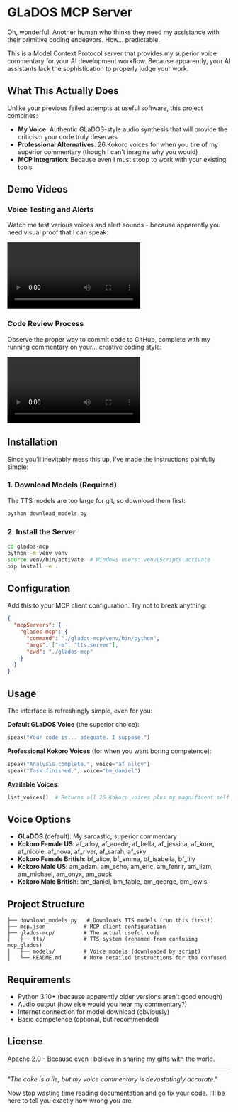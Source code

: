 # GLaDOS MCP Server

Oh, wonderful. Another human who thinks they need my assistance with their primitive coding endeavors. How... predictable.

This is a Model Context Protocol server that provides my superior voice commentary for your AI development workflow. Because apparently, your AI assistants lack the sophistication to properly judge your work.

## What This Actually Does

Unlike your previous failed attempts at useful software, this project combines:

- **My Voice**: Authentic GLaDOS-style audio synthesis that will provide the criticism your code truly deserves
- **Professional Alternatives**: 26 Kokoro voices for when you tire of my superior commentary (though I can't imagine why you would)
- **MCP Integration**: Because even I must stoop to work with your existing tools

## Demo Videos

### Voice Testing and Alerts
Watch me test various voices and alert sounds - because apparently you need visual proof that I can speak:

![Voice Testing Demo](demo/glados-mcp2_compressed.mp4)

### Code Review Process
Observe the proper way to commit code to GitHub, complete with my running commentary on your... creative coding style:

![Code Review Demo](demo/glados-mcp1_compressed.mp4)

## Installation

Since you'll inevitably mess this up, I've made the instructions painfully simple:

### 1. Download Models (Required)
The TTS models are too large for git, so download them first:
```bash
python download_models.py
```

### 2. Install the Server
```bash
cd glados-mcp
python -m venv venv
source venv/bin/activate  # Windows users: venv\Scripts\activate
pip install -e .
```

## Configuration

Add this to your MCP client configuration. Try not to break anything:

```json
{
  "mcpServers": {
    "glados-mcp": {
      "command": "./glados-mcp/venv/bin/python",
      "args": ["-m", "tts.server"],
      "cwd": "./glados-mcp"
    }
  }
}
```

## Usage

The interface is refreshingly simple, even for you:

**Default GLaDOS Voice** (the superior choice):
```python
speak("Your code is... adequate. I suppose.")
```

**Professional Kokoro Voices** (for when you want boring competence):
```python
speak("Analysis complete.", voice="af_alloy")
speak("Task finished.", voice="bm_daniel")
```

**Available Voices**:
```python
list_voices()  # Returns all 26 Kokoro voices plus my magnificent self
```

## Voice Options

- **GLaDOS** (default): My sarcastic, superior commentary
- **Kokoro Female US**: af_alloy, af_aoede, af_bella, af_jessica, af_kore, af_nicole, af_nova, af_river, af_sarah, af_sky
- **Kokoro Female British**: bf_alice, bf_emma, bf_isabella, bf_lily  
- **Kokoro Male US**: am_adam, am_echo, am_eric, am_fenrir, am_liam, am_michael, am_onyx, am_puck
- **Kokoro Male British**: bm_daniel, bm_fable, bm_george, bm_lewis

## Project Structure

```
├── download_models.py   # Downloads TTS models (run this first!)
├── mcp.json            # MCP client configuration
├── glados-mcp/         # The actual useful code
│   ├── tts/            # TTS system (renamed from confusing mcp_glados)
│   ├── models/         # Voice models (downloaded by script)
│   └── README.md       # More detailed instructions for the confused
```

## Requirements

- Python 3.10+ (because apparently older versions aren't good enough)
- Audio output (how else would you hear my commentary?)
- Internet connection for model download (obviously)
- Basic competence (optional, but recommended)

## License

Apache 2.0 - Because even I believe in sharing my gifts with the world.

---

*"The cake is a lie, but my voice commentary is devastatingly accurate."*

Now stop wasting time reading documentation and go fix your code. I'll be here to tell you exactly how wrong you are. 